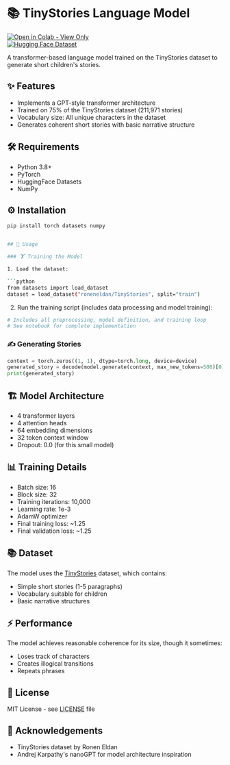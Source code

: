 # 📚 TinyStories Language Model

[![Open in Colab - View Only](https://colab.research.google.com/assets/colab-badge.svg)](https://colab.research.google.com/github/Anton3090/gpt2-mini-implementation/blob/main/GPT2_From_Scratch.ipynb?view_only=true)  
[![Hugging Face Dataset](https://img.shields.io/badge/dataset-TinyStories-blue)](https://huggingface.co/datasets/roneneldan/TinyStories)

A transformer-based language model trained on the TinyStories dataset to generate short children's stories.

## ✨ Features

- Implements a GPT-style transformer architecture
- Trained on 75% of the TinyStories dataset (211,971 stories)
- Vocabulary size: All unique characters in the dataset
- Generates coherent short stories with basic narrative structure

## 🛠️ Requirements

- Python 3.8+
- PyTorch
- HuggingFace Datasets
- NumPy

## ⚙️ Installation

```bash
pip install torch datasets numpy


## 🚀 Usage

### 🏋️ Training the Model

1. Load the dataset:

```python
from datasets import load_dataset
dataset = load_dataset("roneneldan/TinyStories", split="train")
```

2. Run the training script (includes data processing and model training):

```python
# Includes all preprocessing, model definition, and training loop
# See notebook for complete implementation
```

### ✍️ Generating Stories

```python
context = torch.zeros((1, 1), dtype=torch.long, device=device)
generated_story = decode(model.generate(context, max_new_tokens=500)[0].tolist())
print(generated_story)
```

## 🏗️ Model Architecture

* 4 transformer layers
* 4 attention heads
* 64 embedding dimensions
* 32 token context window
* Dropout: 0.0 (for this small model)

## 📊 Training Details

* Batch size: 16
* Block size: 32
* Training iterations: 10,000
* Learning rate: 1e-3
* AdamW optimizer
* Final training loss: \~1.25
* Final validation loss: \~1.25

## 📚 Dataset

The model uses the [TinyStories](https://huggingface.co/datasets/roneneldan/TinyStories) dataset, which contains:

* Simple short stories (1-5 paragraphs)
* Vocabulary suitable for children
* Basic narrative structures

## ⚡ Performance

The model achieves reasonable coherence for its size, though it sometimes:

* Loses track of characters
* Creates illogical transitions
* Repeats phrases

## 📄 License

MIT License - see [LICENSE](LICENSE) file

## 🙏 Acknowledgements

* TinyStories dataset by Ronen Eldan
* Andrej Karpathy's nanoGPT for model architecture inspiration

```
